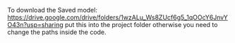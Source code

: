 To download the Saved model:
https://drive.google.com/drive/folders/1wzALu_Ws8ZUcf6g5_1qOOcY6JnvYO43n?usp=sharing
put this into the project folder otherwise you need to change the paths inside the code.
